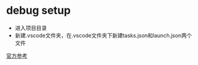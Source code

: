 # debug setup

* 进入项目目录
* 新建.vscode文件夹，在.vscode文件夹下新建tasks.json和launch.json两个文件

[官方参考](https://www.runoob.com/rust/cargo-tutorial.html)
